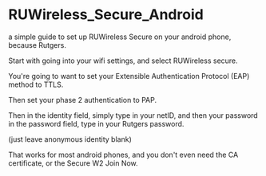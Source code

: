 # RUWireless_Secure_Android
a simple guide to set up RUWireless Secure on your android phone, because Rutgers. 



Start with going into your wifi settings, and select RUWireless secure.  

You're going to want to set your Extensible Authentication Protocol (EAP) method to TTLS. 


Then set your phase 2 authentication to PAP. 


Then in the identity field, simply type in your netID, and then your password in the password field, type in your Rutgers password. 

(just leave anonymous identity blank)


That works for most android phones, and you don't even need the CA certificate, or the Secure W2 Join Now. 
